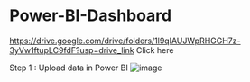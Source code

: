 # Power-BI-Dashboard

https://drive.google.com/drive/folders/1l9qIAUJWpRHGGH7z-3yVw1ftupLC9fdF?usp=drive_link
Click here

Step 1 : Upload data in Power BI
![image](https://github.com/Somya4746/Power-BI-Dashboard/assets/141270415/1da9cc42-a0ae-4995-8fb3-8288e64d5e71)


